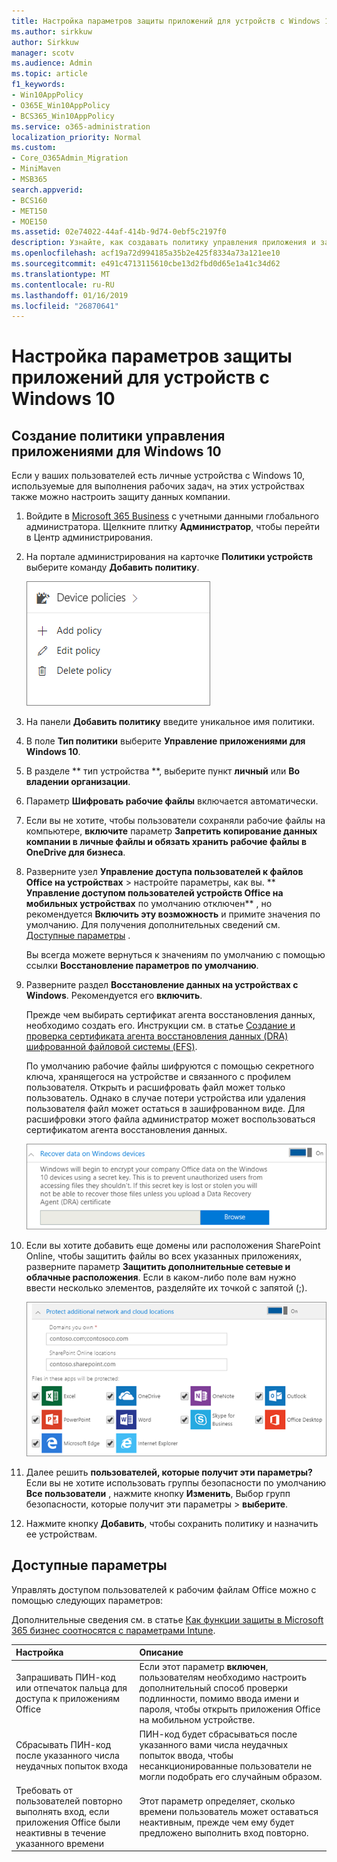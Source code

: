 ```yaml
---
title: Настройка параметров защиты приложений для устройств с Windows 10
ms.author: sirkkuw
author: Sirkkuw
manager: scotv
ms.audience: Admin
ms.topic: article
f1_keywords:
- Win10AppPolicy
- O365E_Win10AppPolicy
- BCS365_Win10AppPolicy
ms.service: o365-administration
localization_priority: Normal
ms.custom:
- Core_O365Admin_Migration
- MiniMaven
- MSB365
search.appverid:
- BCS160
- MET150
- MOE150
ms.assetid: 02e74022-44af-414b-9d74-0ebf5c2197f0
description: Узнайте, как создавать политику управления приложения и защиты рабочих файлов на устройствах Windows 10.
ms.openlocfilehash: acf19a72d994185a35b2e425f8334a73a121ee10
ms.sourcegitcommit: e491c4713115610cbe13d2fbd0d65e1a41c34d62
ms.translationtype: MT
ms.contentlocale: ru-RU
ms.lasthandoff: 01/16/2019
ms.locfileid: "26870641"
---
```

# <a name="set-application-protection-settings-for-windows-10-devices"></a>Настройка параметров защиты приложений для устройств с Windows 10

## <a name="create-an-app-management-policy-for-windows-10"></a>Создание политики управления приложениями для Windows 10

Если у ваших пользователей есть личные устройства с Windows 10, используемые для выполнения рабочих задач, на этих устройствах также можно настроить защиту данных компании.
  
1. Войдите в [Microsoft 365 Business](https://portal.office.com) с учетными данными глобального администратора. Щелкните плитку **Администратор**, чтобы перейти в Центр администрирования. 
    
2. На портале администрирования на карточке **Политики устройств** выберите команду **Добавить политику**.
    
    ![Device policies card in the admin center.](media/27c12b61-d112-4348-b557-4f3e46204797.png)
  
3. На панели **Добавить политику** введите уникальное имя политики. 
    
4. В поле **Тип политики** выберите **Управление приложениями для Windows 10**.
    
5. В разделе ** тип устройства **, выберите пункт **личный** или **Во владении организации**.
    
6. Параметр **Шифровать рабочие файлы** включается автоматически. 
    
7. Если вы не хотите, чтобы пользователи сохраняли рабочие файлы на компьютере, **включите** параметр **Запретить копирование данных компании в личные файлы и обязать хранить рабочие файлы в OneDrive для бизнеса**. 
    
8. Разверните узел **Управление доступа пользователей к файлов Office на устройствах** \> настройте параметры, как вы. ** **Управление доступом пользователей устройств Office на мобильных устройствах** по умолчанию отключен** , но рекомендуется **Включить эту возможность** и примите значения по умолчанию. Для получения дополнительных сведений см. [Доступные параметры](protection-settings-for-windows-10-devices.md#bkmk_settings) . 
    
    Вы всегда можете вернуться к значениям по умолчанию с помощью ссылки **Восстановление параметров по умолчанию**. 
    
9. Разверните раздел **Восстановление данных на устройствах с Windows**. Рекомендуется его **включить**.
    
    Прежде чем выбирать сертификат агента восстановления данных, необходимо создать его. Инструкции см. в статье [Создание и проверка сертификата агента восстановления данных (DRA) шифрованной файловой системы (EFS)](https://go.microsoft.com/fwlink/p/?linkid=853700).
    
    По умолчанию рабочие файлы шифруются с помощью секретного ключа, хранящегося на устройстве и связанного с профилем пользователя. Открыть и расшифровать файл может только пользователь. Однако в случае потери устройства или удаления пользователя файл может остаться в зашифрованном виде. Для расшифровки этого файла администратор может воспользоваться сертификатом агента восстановления данных.
    
    ![Browse to Data Recovery Agent certificate.](media/7d7d664f-b72f-4293-a3e7-d0fa7371366c.png)
  
10. Если вы хотите добавить еще домены или расположения SharePoint Online, чтобы защитить файлы во всех указанных приложениях, разверните параметр **Защитить дополнительные сетевые и облачные расположения**. Если в каком-либо поле вам нужно ввести несколько элементов, разделяйте их точкой с запятой (;). 
    
    ![Expand Protect additional network and cloud locations, and enter domains or SharePoint Online sites you own.](media/7afaa0c7-ba53-456d-8c61-312c45e09625.png)
  
11. Далее решить **пользователей, которые получит эти параметры?** Если вы не хотите использовать группы безопасности по умолчанию **Все пользователи** , нажмите кнопку **Изменить**, Выбор групп безопасности, которые получит эти параметры \> **выберите**.
    
12. Нажмите кнопку **Добавить**, чтобы сохранить политику и назначить ее устройствам. 
    
## <a name="available-settings"></a>Доступные параметры

Управлять доступом пользователей к рабочим файлам Office можно с помощью следующих параметров:
  
Дополнительные сведения см. в статье [Как функции защиты в Microsoft 365 бизнес соотносятся с параметрами Intune](map-protection-features-to-intune-settings.md).
  
|**Настройка**|**Описание**|
|:-----|:-----|
|Запрашивать ПИН-код или отпечаток пальца для доступа к приложениям Office  <br/> |Если этот параметр **включен**, пользователям необходимо настроить дополнительный способ проверки подлинности, помимо ввода имени и пароля, чтобы открыть приложения Office на мобильном устройстве.  <br/> |
|Сбрасывать ПИН-код после указанного числа неудачных попыток входа  <br/> |ПИН-код будет сбрасываться после указанного вами числа неудачных попыток ввода, чтобы несанкционированные пользователи не могли подобрать его случайным образом.  <br/> |
|Требовать от пользователей повторно выполнять вход, если приложения Office были неактивны в течение указанного времени  <br/> |Этот параметр определяет, сколько времени пользователь может оставаться неактивным, прежде чем ему будет предложено выполнить вход повторно.  <br/> |
   

